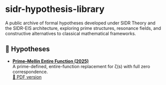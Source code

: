 # sidr-hypothesis-library
A public archive of formal hypotheses developed under SIDR Theory and the SIDR-EIS architecture, exploring prime structures, resonance fields, and constructive alternatives to classical mathematical frameworks.

## 📂 Hypotheses

- **[Prime–Mellin Entire Function (2025)](./prime-mellin-entire-2025/hypothesis-001-prime-mellin-entire-v1.0-2025-07-05.md)**  
  A prime-defined, entire-function replacement for ζ(s) with full zero correspondence.  
  [📄 PDF version](./prime-mellin-entire-2025/hypothesis-001-prime-mellin-entire-v1.0-2025-07-05.pdf)
